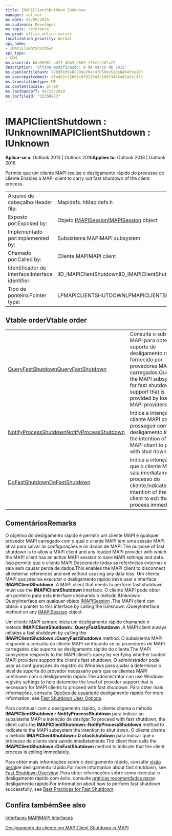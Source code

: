 ```yaml
---
title: IMAPIClientShutdown IUnknown
manager: soliver
ms.date: 03/09/2015
ms.audience: Developer
ms.topic: reference
ms.prod: office-online-server
localization_priority: Normal
api_name:
- IMAPIClientShutdown
api_type:
- COM
ms.assetid: b6a5096f-ad27-48b3-b569-f33efc20fa72
description: 'Última modificação: 9 de março de 2015'
ms.openlocfilehash: 279d6109e8c29de204c4fb58da51de84b4fbe183
ms.sourcegitcommit: 8fe462c32b91c87911942c188f3445e85a54137c
ms.translationtype: MT
ms.contentlocale: pt-BR
ms.lasthandoff: 04/23/2019
ms.locfileid: "32350873"
---
```

# <a name="imapiclientshutdown--iunknown"></a><span data-ttu-id="96d9d-103">IMAPIClientShutdown : IUnknown</span><span class="sxs-lookup"><span data-stu-id="96d9d-103">IMAPIClientShutdown : IUnknown</span></span>

  
  
<span data-ttu-id="96d9d-104">**Aplica-se a**: Outlook 2013 | Outlook 2016</span><span class="sxs-lookup"><span data-stu-id="96d9d-104">**Applies to**: Outlook 2013 | Outlook 2016</span></span> 
  
<span data-ttu-id="96d9d-105">Permite que um cliente MAPI realize o desligamento rápido do processo do cliente.</span><span class="sxs-lookup"><span data-stu-id="96d9d-105">Enables a MAPI client to carry out fast shutdown of the client process.</span></span> 
  
|||
|:-----|:-----|
|<span data-ttu-id="96d9d-106">Arquivo de cabeçalho:</span><span class="sxs-lookup"><span data-stu-id="96d9d-106">Header file:</span></span>  <br/> |<span data-ttu-id="96d9d-107">Mapidefs. h</span><span class="sxs-lookup"><span data-stu-id="96d9d-107">Mapidefs.h</span></span>  <br/> |
|<span data-ttu-id="96d9d-108">Exposto por:</span><span class="sxs-lookup"><span data-stu-id="96d9d-108">Exposed by:</span></span>  <br/> |<span data-ttu-id="96d9d-109">Objeto [IMAPISession](imapisessioniunknown.md)</span><span class="sxs-lookup"><span data-stu-id="96d9d-109">[IMAPISession](imapisessioniunknown.md) object</span></span>  <br/> |
|<span data-ttu-id="96d9d-110">Implementado por:</span><span class="sxs-lookup"><span data-stu-id="96d9d-110">Implemented by:</span></span>  <br/> |<span data-ttu-id="96d9d-111">Subsistema MAPI</span><span class="sxs-lookup"><span data-stu-id="96d9d-111">MAPI subsystem</span></span>  <br/> |
|<span data-ttu-id="96d9d-112">Chamado por:</span><span class="sxs-lookup"><span data-stu-id="96d9d-112">Called by:</span></span>  <br/> |<span data-ttu-id="96d9d-113">Cliente MAPI</span><span class="sxs-lookup"><span data-stu-id="96d9d-113">MAPI client</span></span>  <br/> |
|<span data-ttu-id="96d9d-114">Identificador de interface:</span><span class="sxs-lookup"><span data-stu-id="96d9d-114">Interface identifier:</span></span>  <br/> |<span data-ttu-id="96d9d-115">IID_IMAPIClientShutdown</span><span class="sxs-lookup"><span data-stu-id="96d9d-115">IID_IMAPIClientShutdown</span></span>  <br/> |
|<span data-ttu-id="96d9d-116">Tipo de ponteiro:</span><span class="sxs-lookup"><span data-stu-id="96d9d-116">Pointer type:</span></span>  <br/> |<span data-ttu-id="96d9d-117">LPMAPICLIENTSHUTDOWN</span><span class="sxs-lookup"><span data-stu-id="96d9d-117">LPMAPICLIENTSHUTDOWN</span></span>  <br/> |
   
## <a name="vtable-order"></a><span data-ttu-id="96d9d-118">Vtable order</span><span class="sxs-lookup"><span data-stu-id="96d9d-118">Vtable order</span></span>

|||
|:-----|:-----|
|[<span data-ttu-id="96d9d-119">QueryFastShutdown</span><span class="sxs-lookup"><span data-stu-id="96d9d-119">QueryFastShutdown</span></span>](imapiclientshutdown-queryfastshutdown.md) <br/> |<span data-ttu-id="96d9d-120">Consulta o subsistema MAPI para obter suporte de desligamento rápido fornecido por provedores MAPI carregados.</span><span class="sxs-lookup"><span data-stu-id="96d9d-120">Queries the MAPI subsystem for fast shutdown support that is provided by loaded MAPI providers.</span></span>  <br/> |
|[<span data-ttu-id="96d9d-121">NotifyProcessShutdown</span><span class="sxs-lookup"><span data-stu-id="96d9d-121">NotifyProcessShutdown</span></span>](imapiclientshutdown-notifyprocessshutdown.md) <br/> |<span data-ttu-id="96d9d-122">Indica a intenção do cliente MAPI para prosseguir com o desligamento.</span><span class="sxs-lookup"><span data-stu-id="96d9d-122">Indicates the intention of the MAPI client to proceed with shut down.</span></span>  <br/> |
|[<span data-ttu-id="96d9d-123">DoFastShutdown</span><span class="sxs-lookup"><span data-stu-id="96d9d-123">DoFastShutdown</span></span>](imapiclientshutdown-dofastshutdown.md) <br/> |<span data-ttu-id="96d9d-124">Indica a intenção de que o cliente MAPI saia imediatamente do processo do cliente.</span><span class="sxs-lookup"><span data-stu-id="96d9d-124">Indicates the intention of the MAPI client to exit the client process immediately.</span></span>  <br/> |
   
## <a name="remarks"></a><span data-ttu-id="96d9d-125">Comentários</span><span class="sxs-lookup"><span data-stu-id="96d9d-125">Remarks</span></span>

<span data-ttu-id="96d9d-126">O objetivo do desligamento rápido é permitir um cliente MAPI e qualquer provedor MAPI carregado com o qual o cliente MAPI tem uma sessão MAPI ativa para salvar as configurações e os dados de MAPI.</span><span class="sxs-lookup"><span data-stu-id="96d9d-126">The purpose of fast shutdown is to allow a MAPI client and any loaded MAPI provider with which the MAPI client has an active MAPI session to save MAPI settings and data.</span></span> <span data-ttu-id="96d9d-127">Isso permite que o cliente MAPI Desconecte todas as referências externas e saia sem causar perda de dados.</span><span class="sxs-lookup"><span data-stu-id="96d9d-127">This enables the MAPI client to disconnect all external references and exit without causing any data loss.</span></span> <span data-ttu-id="96d9d-128">Um cliente MAPI que precisa executar o desligamento rápido deve usar a interface **IMAPIClientShutdown** .</span><span class="sxs-lookup"><span data-stu-id="96d9d-128">A MAPI client that needs to perform fast shutdown must use the **IMAPIClientShutdown** interface.</span></span> <span data-ttu-id="96d9d-129">O cliente MAPI pode obter um ponteiro para esta interface chamando o método IUnknown:: QueryInterface em qualquer objeto [IMAPISession](imapisessioniunknown.md) .</span><span class="sxs-lookup"><span data-stu-id="96d9d-129">The MAPI client can obtain a pointer to this interface by calling the IUnknown::QueryInterface method on any [IMAPISession](imapisessioniunknown.md) object.</span></span> 
  
<span data-ttu-id="96d9d-130">Um cliente MAPI sempre inicia um desligamento rápido chamando o método **IMAPIClientShutdown:: QueryFastShutdown** .</span><span class="sxs-lookup"><span data-stu-id="96d9d-130">A MAPI client always initiates a fast shutdown by calling the **IMAPIClientShutdown::QueryFastShutdown** method.</span></span> <span data-ttu-id="96d9d-131">O subsistema MAPI responde à consulta do cliente MAPI verificando se os provedores de MAPI carregados dão suporte ao desligamento rápido do cliente.</span><span class="sxs-lookup"><span data-stu-id="96d9d-131">The MAPI subsystem responds to the MAPI client's query by verifying whether loaded MAPI providers support the client's fast shutdown.</span></span> <span data-ttu-id="96d9d-132">O administrador pode usar as configurações do registro do Windows para ajudar a determinar o nível de suporte do provedor necessário para que os clientes MAPI continuem com o desligamento rápido.</span><span class="sxs-lookup"><span data-stu-id="96d9d-132">The administrator can use Windows registry settings to help determine the level of provider support that is necessary for MAPI clients to proceed with fast shutdown.</span></span> <span data-ttu-id="96d9d-133">Para obter mais informações, consulte [Opções de usuário](fast-shutdown-user-options.md)de desligamento rápido.</span><span class="sxs-lookup"><span data-stu-id="96d9d-133">For more information, see [Fast Shutdown User Options](fast-shutdown-user-options.md).</span></span>
  
<span data-ttu-id="96d9d-134">Para continuar com o desligamento rápido, o cliente chama o método **IMAPIClientShutdown:: NotifyProcessShutdown** para indicar ao subsistema MAPI a intenção de desligar.</span><span class="sxs-lookup"><span data-stu-id="96d9d-134">To proceed with fast shutdown, the client calls the **IMAPIClientShutdown::NotifyProcessShutdown** method to indicate to the MAPI subsystem the intention to shut down.</span></span> <span data-ttu-id="96d9d-135">O cliente chama o método **IMAPIClientShutdown::D ofastshutdown** para indicar que o processo do cliente está saindo imediatamente.</span><span class="sxs-lookup"><span data-stu-id="96d9d-135">The client then calls the **IMAPIClientShutdown::DoFastShutdown** method to indicate that the client process is exiting immediately.</span></span> 
  
<span data-ttu-id="96d9d-136">Para obter mais informações sobre o desligamento rápido, consulte [visão geral](fast-shutdown-overview.md)de desligamento rápido.</span><span class="sxs-lookup"><span data-stu-id="96d9d-136">For more information about fast shutdown, see [Fast Shutdown Overview](fast-shutdown-overview.md).</span></span> <span data-ttu-id="96d9d-137">Para obter informações sobre como executar o desligamento rápido com êxito, consulte [práticas recomendadas para](best-practices-for-fast-shutdown.md)o desligamento rápido.</span><span class="sxs-lookup"><span data-stu-id="96d9d-137">For information about how to perform fast shutdown successfully, see [Best Practices for Fast Shutdown](best-practices-for-fast-shutdown.md).</span></span>
  
## <a name="see-also"></a><span data-ttu-id="96d9d-138">Confira também</span><span class="sxs-lookup"><span data-stu-id="96d9d-138">See also</span></span>



[<span data-ttu-id="96d9d-139">Interfaces MAPI</span><span class="sxs-lookup"><span data-stu-id="96d9d-139">MAPI Interfaces</span></span>](mapi-interfaces.md)
  
[<span data-ttu-id="96d9d-140">Desligamento do cliente em MAPI</span><span class="sxs-lookup"><span data-stu-id="96d9d-140">Client Shutdown in MAPI</span></span>](client-shutdown-in-mapi.md)

